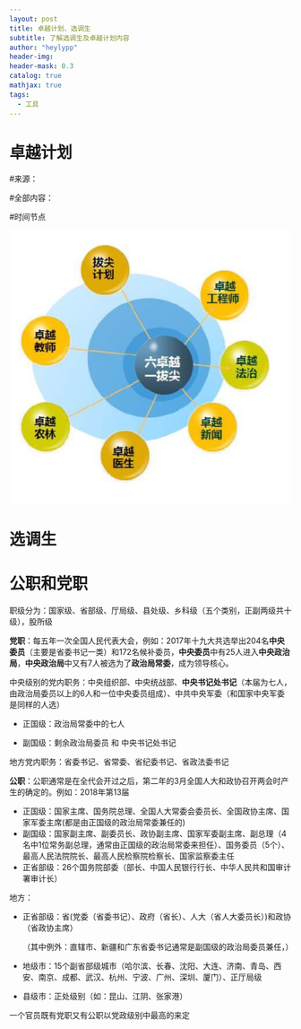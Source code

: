 ```yaml
---
layout: post
title: 卓越计划、选调生
subtitle: 了解选调生及卓越计划内容
author: "heylypp"
header-img: 
header-mask: 0.3
catalog: true
mathjax: true
tags:
  - 工具
---
```



# 卓越计划

#来源：

#全部内容：

#时间节点

![](https://raw.githubusercontent.com/heylypp/photo/master/20200226113744.png)

# 选调生



# 公职和党职

职级分为：国家级、省部级、厅局级、县处级、乡科级（五个类别，正副两级共十级），股所级

**党职**：每五年一次全国人民代表大会，例如：2017年十九大共选举出204名**中央委员**（主要是省委书记一类）和172名候补委员，**中央委员**中有25人进入**中央政治局**，**中央政治局**中又有7人被选为了**政治局常委**，成为领导核心。

中央级别的党内职务：中央组织部、中央统战部、**中央书记处书记**（本届为七人，由政治局委员以上的6人和一位中央委员组成）、中共中央军委（和国家中央军委是同样的人选）

- 正国级：政治局常委中的七人

- 副国级：剩余政治局委员 和 中央书记处书记

地方党内职务：省委书记、省常委、省纪委书记、省政法委书记

**公职**：公职通常是在全代会开过之后，第二年的3月全国人大和政协召开两会时产生的确定的。例如：2018年第13届

- 正国级：国家主席、国务院总理、全国人大常委会委员长、全国政协主席、国家军委主席(都是由正国级的政治局常委兼任的)
- 副国级：国家副主席、副委员长、政协副主席、国家军委副主席、副总理（4名中1位常务副总理，通常由正国级的政治局常委来担任）、国务委员（5个）、最高人民法院院长、最高人民检察院检察长、国家监察委主任
- 正省部级：26个国务院部委（部长、中国人民银行行长、中华人民共和国审计署审计长）

地方：

- 正省部级：省(党委（省委书记）、政府（省长）、人大（省人大委员长）)和政协（省政协主席）

  （其中例外：直辖市、新疆和广东省委书记通常是副国级的政治局委员兼任，）

- 地级市：15个副省部级城市（哈尔滨、长春、沈阳、大连、济南、青岛、西安、南京、成都、武汉、杭州、宁波、广州、深圳、厦门）、正厅局级

- 县级市：正处级别（如：昆山、江阴、张家港）

一个官员既有党职又有公职以党政级别中最高的来定

